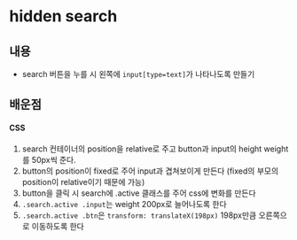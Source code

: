 # hidden search

## 내용

- search 버튼을 누를 시 왼쪽에 `input[type=text]`가 나타나도록 만들기

## 배운점

#### CSS

1. search 컨테이너의 position을 relative로 주고 button과 input의 height weight를 50px씩 준다.
2. button의 position이 fixed로 주어 input과 겹쳐보이게 만든다 (fixed의 부모의 position이 relative이기 때문에 가능)
3. button을 클릭 시 search에 .active 클래스를 주어 css에 변화를 만든다
4. `.search.active .input`는 weight 200px로 늘어나도록 한다
5. `.search.active .btn`은 `transform: translateX(198px)` 198px만큼 오른쪽으로 이동하도록 한다

